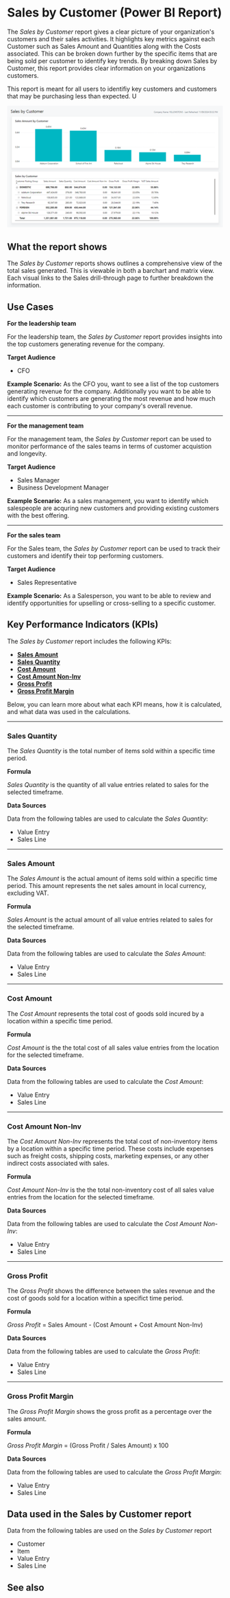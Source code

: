 # Sales by Customer (Power BI Report)

The _Sales by Customer_ report gives a clear picture of your organization's customers and their sales activities. It highlights key metrics against each Customer such as Sales Amount and Quantities along with the Costs associated. This can be broken down further by the specific items that are being sold per customer to identify key trends. By breaking down Sales by Customer, this report provides clear information on your organizations customers.

This report is meant for all users to identifiy key customers and customers that may be purchasing less than expected. U

![Sales by Customer screenshot](/business-central/media/sales/sales-by-customer.png "Sales by Customer - Screenshot")

## What the report shows

The *Sales by Customer* reports shows outlines a comprehensive view of the total sales generated. This is viewable in both a barchart and matrix view. Each visual links to the Sales drill-through page to further breakdown the information.


## Use Cases

**For the leadership team**

For the leadership team, the *Sales by Customer* report provides insights into the top customers generating revenue for the company. 

**Target Audience**

- CFO

**Example Scenario:** As the CFO you, want to see a list of the top customers generating revenue for the company. Additionally you want to be able to identify which customers are generating the most revenue and how much each customer is contributing to your company's overall revenue.

---

**For the management team**

For the management team, the *Sales by Customer* report can be used to monitor performance of the sales teams in terms of customer acquistion and longevity.

**Target Audience**

- Sales Manager
- Business Development Manager

**Example Scenario:** As a sales management, you want to identify which salespeople are acquring new customers and providing existing customers with the best offering.

---

**For the sales team**

For the Sales team, the *Sales by Customer* report can be used to track their customers and identify their top performing customers. 

**Target Audience**

- Sales Representative

**Example Scenario:** As a Salesperson, you want to be able to review and identify opportunities for upselling or cross-selling to a specific customer.

## Key Performance Indicators (KPIs)

The _Sales by Customer_ report includes the following KPIs:

- [**Sales Amount**](#sales-amount)
- [**Sales Quantity**](#sales-quantity)
- [**Cost Amount**](#cost-amount)
- [**Cost Amount Non-Inv**](#cost-amount-non-inv)
- [**Gross Profit**](#gross-profit)
- [**Gross Profit Margin**](#gross-profit-margin)

Below, you can learn more about what each KPI means, how it is calculated, and what data was used in the calculations.

---
### Sales Quantity

The *Sales Quantity* is the total number of items sold within a specific time period.

**Formula**  

*Sales Quantity* is the quantity of all value entries related to sales for the selected timeframe.

**Data Sources**

Data from the following tables are used to calculate the *Sales Quantity*:
- Value Entry
- Sales Line

---
### Sales Amount

The *Sales Amount* is the actual amount of items sold within a specific time period. This amount represents the net sales amount in local currency, excluding VAT.

**Formula**  

*Sales Amount* is the actual amount of all value entries related to sales for the selected timeframe.

**Data Sources**

Data from the following tables are used to calculate the *Sales Amount*:
- Value Entry
- Sales Line

---
### Cost Amount

The *Cost Amount* represents the total cost of goods sold incured by a location within a specific time period.

**Formula**  

*Cost Amount* is the the total cost of all sales value entries from the location for the selected timeframe.

**Data Sources**

Data from the following tables are used to calculate the *Cost Amount*:
- Value Entry
- Sales Line
---
### Cost Amount Non-Inv

The *Cost Amount Non-Inv* represents the total cost of non-inventory items by a location within a specific time period. These costs include expenses such as freight costs, shipping costs, marketing expenses, or any other indirect costs associated with sales.

**Formula**  

*Cost Amount Non-Inv* is the the total non-inventory cost of all sales value entries from the location for the selected timeframe.

**Data Sources**

Data from the following tables are used to calculate the *Cost Amount Non-Inv*:
- Value Entry
- Sales Line

---
### Gross Profit

The *Gross Profit* shows the difference between the sales revenue and the cost of goods sold for a location within a specifict time period.

**Formula**  

*Gross Profit* = Sales Amount - (Cost Amount + Cost Amount Non-Inv) 

**Data Sources**

Data from the following tables are used to calculate the *Gross Profit*:
- Value Entry
- Sales Line

---
### Gross Profit Margin

The *Gross Profit Margin* shows the gross profit as a percentage over the sales amount.

**Formula**  

*Gross Profit Margin* = (Gross Profit / Sales Amount) x 100

**Data Sources**

Data from the following tables are used to calculate the *Gross Profit Margin*:
- Value Entry
- Sales Line


## Data used in the Sales by Customer report

Data from the following tables are used on the *Sales by Customer* report
- Customer
- Item
- Value Entry
- Sales Line

## See also